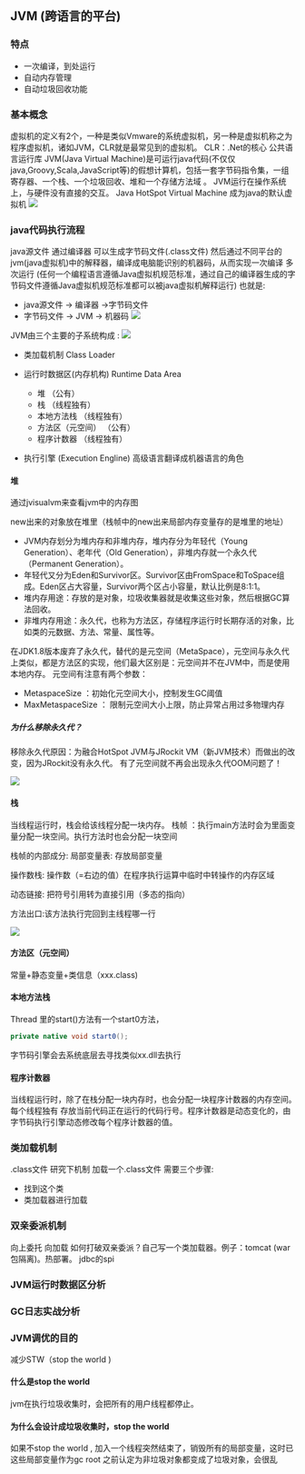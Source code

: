 
## JVM (跨语言的平台)

### 特点 

- 一次编译，到处运行
- 自动内存管理
- 自动垃圾回收功能

### 基本概念

虚拟机的定义有2个，一种是类似Vmware的系统虚拟机，另一种是虚拟机称之为程序虚拟机，诸如JVM，CLR就是最常见到的虚拟机。
CLR：.Net的核心 公共语言运行库 
JVM(Java Virtual Machine)是可运行java代码(不仅仅java,Groovy,Scala,JavaScript等)的假想计算机，包括一套字节码指令集，一组寄存器、一个栈、一个垃圾回收、堆和一个存储方法域 。 JVM运行在操作系统上，与硬件没有直接的交互。
Java HotSpot Virtual Machine 成为java的默认虚拟机
![](/img/java/JVM位置.png)



### java代码执行流程

java源文件 通过编译器 可以生成字节码文件(.class文件) 然后通过不同平台的jvm(java虚拟机)中的解释器，编译成电脑能识别的机器码，从而实现一次编译 多次运行
(任何一个编程语言遵循Java虚拟机规范标准，通过自己的编译器生成的字节码文件遵循Java虚拟机规范标准都可以被java虚拟机解释运行)
也就是:
- java源文件  -> 编译器  ->字节码文件 
- 字节码文件 -> JVM -> 机器码
![](/img/java/classjvm.png)





JVM由三个主要的子系统构成 :
![](/img/java/jvm组成.png)
- 类加载机制  Class Loader
- 运行时数据区(内存机构) Runtime Data Area
    - 堆 （公有）
    - 栈   （线程独有）
    - 本地方法栈 （线程独有）
    - 方法区（元空间）  （公有）
    - 程序计数器 （线程独有）
  
- 执行引擎 (Execution Engline) 高级语言翻译成机器语言的角色

#### 堆

通过jvisualvm来查看jvm中的内存图

new出来的对象放在堆里（栈帧中的new出来局部内存变量存的是堆里的地址）

- JVM内存划分为堆内存和非堆内存，堆内存分为年轻代（Young Generation）、老年代（Old Generation），非堆内存就一个永久代（Permanent Generation）。
- 年轻代又分为Eden和Survivor区。Survivor区由FromSpace和ToSpace组成。Eden区占大容量，Survivor两个区占小容量，默认比例是8:1:1。
- 堆内存用途：存放的是对象，垃圾收集器就是收集这些对象，然后根据GC算法回收。
- 非堆内存用途：永久代，也称为方法区，存储程序运行时长期存活的对象，比如类的元数据、方法、常量、属性等。

在JDK1.8版本废弃了永久代，替代的是元空间（MetaSpace），元空间与永久代上类似，都是方法区的实现，他们最大区别是：元空间并不在JVM中，而是使用本地内存。
元空间有注意有两个参数：
- MetaspaceSize ：初始化元空间大小，控制发生GC阈值
- MaxMetaspaceSize ： 限制元空间大小上限，防止异常占用过多物理内存
  
#####  为什么移除永久代？

移除永久代原因：为融合HotSpot JVM与JRockit VM（新JVM技术）而做出的改变，因为JRockit没有永久代。
有了元空间就不再会出现永久代OOM问题了！

![](/img/java/堆.png)
#### 栈

当线程运行时，栈会给该线程分配一块内存。
栈帧 ：执行main方法时会为里面变量分配一块空间。执行方法时也会分配一块空间

栈帧的内部成分:
局部变量表: 存放局部变量

操作数栈: 操作数（=右边的值）在程序执行运算中临时中转操作的内存区域

动态链接: 把符号引用转为直接引用（多态的指向）

方法出口:该方法执行完回到主线程哪一行



![](/img/java/栈帧.png)


#### 方法区（元空间）

常量+静态变量+类信息（xxx.class)

#### 本地方法栈

Thread 里的start()方法有一个start0方法，
```java
private native void start0();
```
字节码引擎会去系统底层去寻找类似xx.dll去执行

#### 程序计数器

当线程运行时，除了在栈分配一块内存时，也会分配一块程序计数器的内存空间。每个线程独有
存放当前代码正在运行的代码行号。程序计数器是动态变化的，由字节码执行引擎动态修改每个程序计数器的值。





### 类加载机制

.class文件 研究下机制
加载一个.class文件 需要三个步骤:
- 找到这个类
- 类加载器进行加载




### 双亲委派机制 

向上委托 向加载 
如何打破双亲委派？自己写一个类加载器。例子：tomcat (war包隔离)。热部署。
jdbc的spi


###  JVM运行时数据区分析



### GC日志实战分析



### JVM调优的目的

减少STW（stop the world )  

#### 什么是stop the world

jvm在执行垃圾收集时，会把所有的用户线程都停止。

####  为什么会设计成垃圾收集时，stop the world

如果不stop the world , 加入一个线程突然结束了，销毁所有的局部变量，这时已这些局部变量作为gc root 之前认定为非垃圾对象都变成了垃圾对象，会很乱
